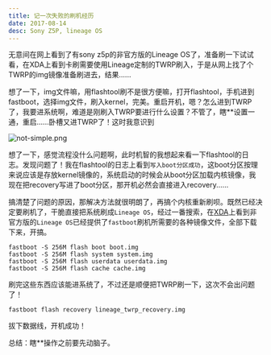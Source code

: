 ```yaml
---
title: 记一次失败的刷机经历
date: 2017-08-14
desc: Sony Z5P, lineage OS
---
```

无意间在网上看到了有sony z5p的非官方版的Lineage OS了，准备刷一下试试看，在XDA上看到卡刷需要使用Lineage定制的TWRP刷入，于是从网上找了个TWRP的img镜像准备刷进去，结果......
<!--more-->
想了一下，img文件嘛，用flashtool刷不是很方便嘛，打开flashtool，手机进到fastboot，选择img文件，刷入kernel，完美。重启开机，嗯？怎么进到TWRP了，我要进系统啊，难道是刚刷入TWRP要进行什么设置？不管了，瞎**设置一通，重启......卧槽又进TWRP了！这时我意识到

![not-simple.png](https://i.loli.net/2019/01/05/5c30776ec4dfe.png)

想了一下，感觉流程没什么问题啊，此时机智的我想起来看一下flashtool的日志。发现问题了！我在flashtool的日志上看到`写入boot分区成功`，这boot分区按理来说应该是存放kernel镜像的，系统启动的时候会从boot分区加载内核镜像，我现在把recovery写进了boot分区，那开机必然会直接进入recovery......

搞清楚了问题的原因，那解决方法就很明朗了，再搞个内核重新刷呗。既然已经决定要刷机了，干脆直接把系统刷成`Lineage OS`，经过一番搜索，在[XDA](https://forum.xda-developers.com/z5-premium/development/lineageos-14-1-z5p-e6853-t3576995)上看到非官方版的`Lineage OS`已经提供了`fastboot`刷机所需要的各种镜像文件，全部下载下来，开搞。
```
fastboot -S 256M flash boot boot.img
fastboot -S 256M flash system system.img
fastboot -S 256M flash userdata userdata.img
fastboot -S 256M flash cache cache.img
```
刷完这些东西应该能进系统了，不过还是顺便把TWRP刷一下，这次不会出问题了！
```
fastboot flash recovery lineage_twrp_recovery.img
```
拔下数据线，开机成功！

总结：瞎**操作之前要先动脑子。
